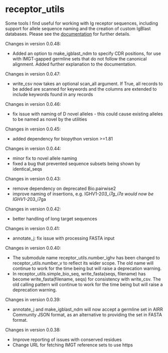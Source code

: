 # receptor_utils

Some tools I find useful for working with Ig receptor sequences, including support for allele sequence naming and 
the creation of custom IgBlast databases. Please see the [documentation](https://williamdlees.github.io/receptor_utils/_build/html/introduction.html)
for further details.

Changes in version 0.0.48:
- Added an option to make_igblast_ndm to specify CDR positions, for use with IMGT-gapped germline sets that do not follow
the canonical alignment. Added further explanation to the documentation.

Changes in version 0.0.47:
- write_csv now takes an optional scan_all argument. If True, all records to be added are scanned for keywords and the 
columns are extended to include keywords found in any records

Changes in version 0.0.46:
- fix issue with naming of D novel alleles - this could cause existing alleles to be named as novel by the utilities

Changes in version 0.0.45:
- added dependency for biopython version >=1.81

Changes in version 0.0.44:
- minor fix to novel allele naming
- fixed a bug that prevented sequence subsets being shown by identical_seqs

Changes in version 0.0.43:
- remove dependency on deprecated Bio.pairwise2
- improve naming of insertions, e.g. IGHV1-2*03_i7g_i7a would now be IGHV1-2*03_i7ga

Changes in version 0.0.42:
- better handling of long target sequences

Changes in version 0.0.41:
- annotate_j: fix issue with processing FASTA input

Changes in version 0.0.40:
- The submodule name receptor_utils.number_ighv has been changed to receptor_utils.number_v to reflect its wider scope. The old name will continue
to work for the time being but will raise a deprecation warning.
- In receptor_utils.simple_bio_seq, write_fasta(seqs, filename) has become write_fasta(filename, seqs) for consistency with write_csv. The old
calling pattern will continue to work for the time being but will raise a deprecation warning.

Changes in version 0.0.39:
- annotate_j and make_igblast_ndm will now accept a germline set in AIRR Community JSON format, as an alternative to providing the set in FASTA format.

Changes in version 0.0.38:
- Improve reporting of issues with conserved residues
- Change URL for fetching IMGT reference sets to use https





